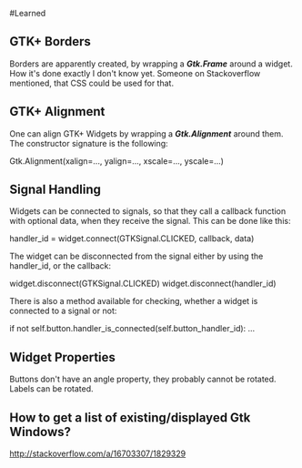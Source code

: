#Learned

## GTK+ Borders

Borders are apparently created, by wrapping a **_Gtk.Frame_** around a widget. How it's done exactly I don't know yet. Someone on Stackoverflow mentioned, that CSS could be used for that.

## GTK+ Alignment

One can align GTK+ Widgets by wrapping a **_Gtk.Alignment_** around them. The constructor signature is the following:

Gtk.Alignment(xalign=..., yalign=..., xscale=..., yscale=...)

## Signal Handling

Widgets can be connected to signals, so that they call a callback function with optional data, when they receive the signal. This can be done like this:

handler_id = widget.connect(GTKSignal.CLICKED, callback, data)

The widget can be disconnected from the signal either by using the handler_id, or the callback:

widget.disconnect(GTKSignal.CLICKED)
widget.disconnect(handler_id)

There is also a method available for checking, whether a widget is connected to a signal or not:

if not self.button.handler_is_connected(self.button_handler_id): ...

## Widget Properties

Buttons don't have an angle property, they probably cannot be rotated.
Labels can be rotated.

## How to get a list of existing/displayed Gtk Windows?

http://stackoverflow.com/a/16703307/1829329
